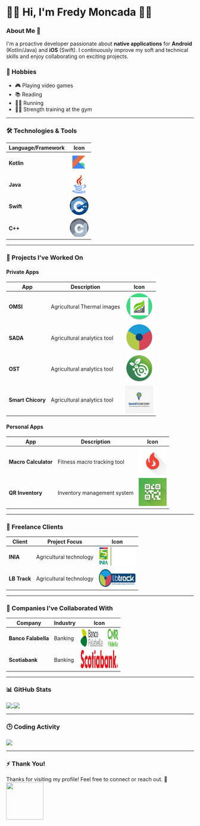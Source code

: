 # 👋🏼 Hi, I'm Fredy Moncada ✌🏼  

### About Me 🚀  
I'm a proactive developer passionate about **native applications** for **Android** (Kotlin/Java) and **iOS** (Swift). I continuously improve my soft and technical skills and enjoy collaborating on exciting projects.  

### 🌟 Hobbies  
- 🎮 Playing video games  
- 📚 Reading  
- 🏃🏼 Running  
- 💪🏼 Strength training at the gym   

---

### 🛠️ Technologies & Tools  
| Language/Framework | Icon |  
|---------------------|------|  
| **Kotlin**         | <img src="https://raw.githubusercontent.com/TioComeGfas/TioComeGfas/feca323a2cc699910b81fac11093b8594eca40b0/kotlin.svg" width="50" height="50"/> |  
| **Java**           | <img src="https://raw.githubusercontent.com/TioComeGfas/TioComeGfas/main/java.png" width="50" height="50"/> |  
| **Swift**          | <img src="https://github.com/TioComeGfas/TioComeGfas/blob/main/c.png" width="50" height="50"/> |  
| **C++**            | <img src="https://github.com/TioComeGfas/TioComeGfas/blob/main/c%20(1).png" width="50" height="50"/> |  

---

### 📱 Projects I've Worked On  

#### **Private Apps**  
| App                | Description                     | Icon |  
|--------------------|---------------------------------|------|  
| **OMSI**          | Agricultural Thermal images     | <img src="https://github.com/TioComeGfas/TioComeGfas/blob/main/omsi.png" width="75" height="75"/> |  
| **SADA**          | Agricultural analytics tool     | <img src="https://github.com/TioComeGfas/TioComeGfas/blob/main/sada.png" width="75" height="75"/> |  
| **OST**           | Agricultural analytics tool       | <img src="https://github.com/TioComeGfas/TioComeGfas/blob/main/ost.png" width="75" height="75"/> |  
| **Smart Chicory** | Agricultural analytics tool         | <img src="https://github.com/TioComeGfas/TioComeGfas/blob/main/smart_chicory.png" width="75" height="75"/> |  

#### **Personal Apps**  
| App                | Description                   | Icon |  
|--------------------|-------------------------------|------|  
| **Macro Calculator** | Fitness macro tracking tool | <img src="https://github.com/TioComeGfas/TioComeGfas/blob/main/macro_calculator.png" width="75" height="75"/> |  
| **QR Inventory**    | Inventory management system  | <img src="https://github.com/TioComeGfas/TioComeGfas/blob/main/qr_inventory.png" width="75" height="75"/> |  

---

### 💼 Freelance Clients  
| Client        | Project Focus            | Icon |  
|---------------|--------------------------|------|  
| **INIA**     | Agricultural technology  | <img src="https://github.com/TioComeGfas/TioComeGfas/blob/main/inia.png" width="100" height="50"/> |  
| **LB Track** | Agricultural technology    | <img src="https://github.com/TioComeGfas/TioComeGfas/blob/main/lb-track.jpg" width="100" height="50"/> |  

---

### 🔮 Companies I've Collaborated With  
| Company              | Industry         | Icon |  
|----------------------|------------------|------|  
| **Banco Falabella**  | Banking          | <img src="https://github.com/TioComeGfas/TioComeGfas/blob/main/logo-bf-cmr.svg" width="100" height="50"/> |  
| **Scotiabank**       | Banking          | <img src="https://github.com/TioComeGfas/TioComeGfas/blob/main/logo-scotiabank-red.svg" width="100" height="50"/> |  

---

### 📊 GitHub Stats  
<a href="https://github.com/anuraghazra/github-readme-stats">
  <img align="center" src="https://github-readme-stats.vercel.app/api?username=TioComeGfas&count_private=true&show_icons=true&theme=buefy&include_all_commits=true&locale=es" />
</a>  

<a href="https://github.com/anuraghazra/github-readme-stats">
  <img align="center" src="https://github-readme-stats.vercel.app/api/top-langs/?username=TioComeGfas&langs_count=5&theme=buefy&locale=es&layout=compact" />
</a>  

---

### 🕒 Coding Activity  
<a href="https://github.com/anuraghazra/github-readme-stats">
  <img align="center" src="https://github-readme-stats.vercel.app/api/wakatime?username=TioComeGfas" />
</a>  

---

### ⚡ Thank You!  
Thanks for visiting my profile! Feel free to connect or reach out. 🚀  
<img src="https://media.giphy.com/media/wGEymBvo6FUlR9bbda/giphy-downsized.gif" width="100" height="100"/>
